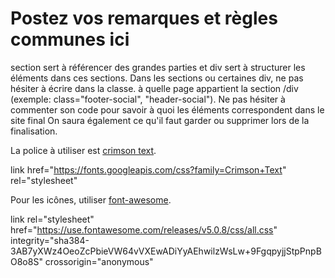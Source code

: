 # Postez vos remarques et règles communes ici

section sert à référencer des grandes parties et div  sert à structurer les éléments dans ces sections. Dans les sections ou certaines div, ne pas hésiter à écrire dans la classe. à quelle page appartient la section /div (exemple: class="footer-social", "header-social"). Ne pas hésiter à commenter son code pour savoir à quoi les éléments correspondent dans le site final On  saura également ce qu'il faut garder ou supprimer lors de la finalisation.

La police à utiliser est [crimson text](https://fonts.google.com/specimen/Crimson+Text?selection.family=Crimson+Text).


link href="https://fonts.googleapis.com/css?family=Crimson+Text" rel="stylesheet"

Pour les icônes, utiliser [font-awesome](https://fontawesome.com/icons?d=gallery).


link rel="stylesheet" href="https://use.fontawesome.com/releases/v5.0.8/css/all.css" integrity="sha384-3AB7yXWz4OeoZcPbieVW64vVXEwADiYyAEhwilzWsLw+9FgqpyjjStpPnpBO8o8S" crossorigin="anonymous"
